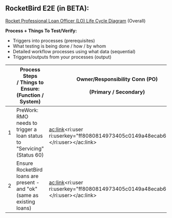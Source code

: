 
## **RocketBird E2E (in BETA):**

[Rocket Professional Loan Officer (LO) Life Cycle Diagram](https://editor.signavio.com/p/hub-preview#model/ff04d56e3b8644cd880073bf5a6af3ab;diagram) (Overall)



**Process + Things To Test/Verify:**

- Triggers into processes (prerequisites)
- What testing is being done / how / by whom
- Detailed workflow processes using what data (sequential)
- Triggers/outputs from your processes (output)





| <br> | Process Steps / Things to Ensure:<br>(Function / System)<br> | Owner/Responsibility Conn (PO)<br><br>(Primary / Secondary)<br> | SME / Testing Conn<br><br>(Primary / Secondary)<br> | Input and Output Triggers / Notifications<br> | Estimated Duration<br> | Status<br><br>(Complete / Not Started)<br> | Notes / Issues<br> |
| --- | --- | --- | --- | --- | --- | --- | --- |
| 1 | PreWork: RMO needs to trigger a loan status to "Servicing" (Status 60) | <br><ac:link><ri:user ri:userkey="ff8080814973405c0149a48ecab60040"></ri:user></ac:link><br> | <br><ac:link><ri:user ri:userkey="ff8080814973405c0149a48ecab60040"></ri:user></ac:link><br> | RMO &gt; RMS (Status changed) | ~ | **INCOMPLETE** | <br> |
| 2 | Ensure RocketBird loans are present - and "ok" (same as existing loans)<br> | <br><ac:link><ri:user ri:userkey="ff8080814973405c0149a48ecab60040"></ri:user></ac:link><br> | <br><ac:link><ri:user ri:userkey="ff8080814973405c0149a48ecab60040"></ri:user></ac:link><br> | Input: LoanServicerEvent (qtweet)<br> | 10mins | **INCOMPLETE** | Ensure "normal boarding" |







